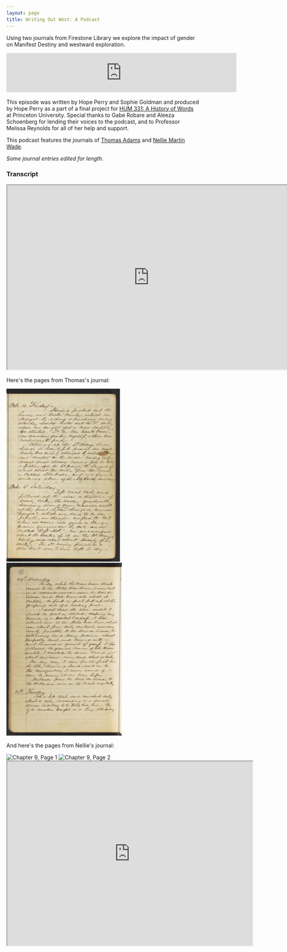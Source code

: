 ```yaml
---
layout: page
title: Writing Out West: A Podcast
---
```

Using two journals from Firestone Library we explore the impact of gender on Manifest Destiny and westward exploration. 

<iframe src="https://anchor.fm/hope-perry9/embed/episodes/WOW-Writing-Out-West-e10a677" height="102px" width="600px" frameborder="0" scrolling="no"></iframe>

This episode was written by Hope Perry and Sophie Goldman and produced by Hope Perry as a part of a final project for [HUM 331: A History of Words](https://hum-331-princeton.github.io/) at Princeton University. Special thanks to Gabe Robare and Aleeza Schoenberg for lending their voices to the podcast, and to Professor Melissa Reynolds for all of her help and support. 

This podcast features the journals of [Thomas Adams](https://dpul.princeton.edu/pudl0017/catalog/qr46r491g) and [Nellie Martin Wade](https://findingaids.princeton.edu/catalog/C0140_c65810-06143). 

_Some journal entries edited for length._

### Transcript
<iframe src="https://drive.google.com/file/d/1P92J-aU4tuncXBh88npKhEdt6x9i3D1z/preview" width="740" height="480"></iframe>

Here's the pages from Thomas's journal:

<img src="https://raw.githubusercontent.com/HUM-331-Princeton/manifest-destiny/main/_images/OctoberEntries.jpeg" alt="October Journal" class="center-image" height = "450px">

<img src="https://raw.githubusercontent.com/HUM-331-Princeton/manifest-destiny/main/_images/JuneEntries.jpeg" alt="June Journal" class="center-image" height = "450px">

And here's the pages from Nellie's journal:

<img src ="https://iiif-cloud.princeton.edu/iiif/2/8e%2F8f%2F38%2F8e8f38b899614ad181b83ee7e463fd0f%2Fintermediate_file/full/1000,1257/0/default.jpg" alt = "Chapter 9, Page 1" class = "left-image" height = "450px">
<img src ="https://iiif-cloud.princeton.edu/iiif/2/c3%2F43%2F03%2Fc343037f764a47e387c220162951cfd6%2Fintermediate_file/full/1000,1290/0/default.jpg" alt = "Chapter 9, Page 2" class = "right-image" height = "450px">

<iframe src="https://drive.google.com/file/d/1PwENCqu7WaOhXgXhk0x-aqfJ9LYyWyn_/preview" width="640" height="480"></iframe>
